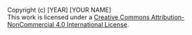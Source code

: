 Copyright (c) [YEAR] [YOUR NAME]  
This work is licensed under a [Creative Commons Attribution-NonCommercial 4.0 International License](https://creativecommons.org/licenses/by-nc/4.0/).  
